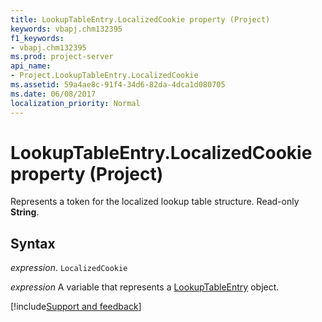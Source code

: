 ```yaml
---
title: LookupTableEntry.LocalizedCookie property (Project)
keywords: vbapj.chm132395
f1_keywords:
- vbapj.chm132395
ms.prod: project-server
api_name:
- Project.LookupTableEntry.LocalizedCookie
ms.assetid: 59a4ae8c-91f4-34d6-82da-4dca1d080705
ms.date: 06/08/2017
localization_priority: Normal
---
```



# LookupTableEntry.LocalizedCookie property (Project)

Represents a token for the localized lookup table structure. Read-only  **String**.


## Syntax

_expression_. `LocalizedCookie`

_expression_ A variable that represents a [LookupTableEntry](./Project.LookupTableEntry.md) object.

[!include[Support and feedback](~/includes/feedback-boilerplate.md)]